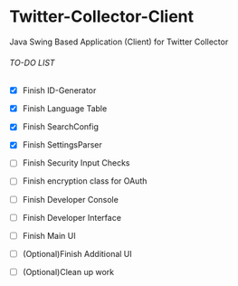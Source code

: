 # Twitter-Collector-Client
Java Swing Based Application (Client) for Twitter Collector

###### TO-DO LIST
- [x] Finish ID-Generator
- [x] Finish Language Table
- [x] Finish SearchConfig
- [x] Finish SettingsParser
- [ ] Finish Security Input Checks
- [ ] Finish encryption class for OAuth
- [ ] Finish Developer Console
- [ ] Finish Developer Interface
- [ ] Finish Main UI
- [ ] \(Optional)Finish Additional UI
- [ ] \(Optional)Clean up work


